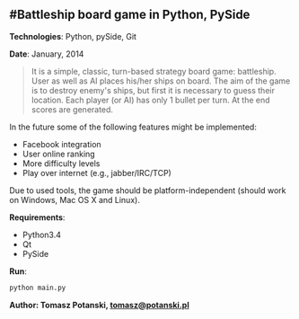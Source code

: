 #Battleship board game in Python, PySide
---


**Technologies**: Python, pySide, Git

**Date**: January, 2014

>It is a simple, classic, turn-based strategy board game: battleship. User as well as AI places his/her ships on 
board. The aim of the game is to destroy enemy's ships, but first it is necessary to guess their location. Each 
player (or AI) has only 1 bullet per turn. At the end scores are generated.

In the future some of the following features might be implemented:

- Facebook integration
- User online ranking
- More difficulty levels
- Play over internet (e.g., jabber/IRC/TCP)

Due to used tools, the game should be platform-independent (should work on Windows, Mac OS X and Linux).

**Requirements**:

- Python3.4
- Qt
- PySide

**Run**: 
```sh 
python main.py
```

**Author: Tomasz Potanski, tomasz@potanski.pl**
